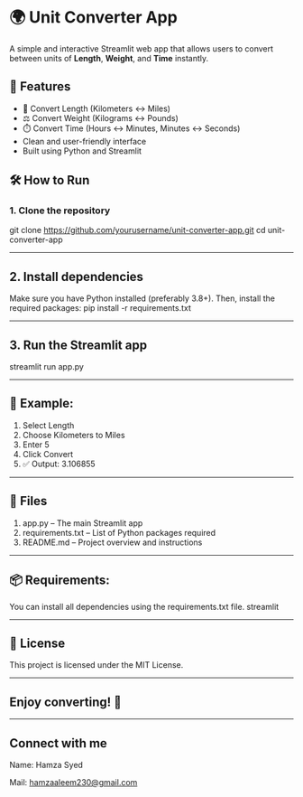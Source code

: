 # 🌍 Unit Converter App

A simple and interactive Streamlit web app that allows users to convert between units of **Length**, **Weight**, and **Time** instantly.

## 🚀 Features

- 📏 Convert Length (Kilometers ↔ Miles)
- ⚖️ Convert Weight (Kilograms ↔ Pounds)
- ⏱️ Convert Time (Hours ↔ Minutes, Minutes ↔ Seconds)
- Clean and user-friendly interface
- Built using Python and Streamlit

## 🛠️ How to Run

### 1. Clone the repository

git clone https://github.com/yourusername/unit-converter-app.git
cd unit-converter-app

---

## 2. Install dependencies
Make sure you have Python installed (preferably 3.8+). Then, install the required packages:
pip install -r requirements.txt

---

## 3. Run the Streamlit app
streamlit run app.py

---

##  🧪 Example:

1. Select Length
2. Choose Kilometers to Miles
3. Enter 5
4. Click Convert
5. ✅ Output: 3.106855

---

##  📁 Files

1. app.py – The main Streamlit app
2. requirements.txt – List of Python packages required
3. README.md – Project overview and instructions

---

## 📦  Requirements:
You can install all dependencies using the requirements.txt file.
streamlit

---

## 📄 License
This project is licensed under the MIT License.

---

##  Enjoy converting! 🌟

---

## Connect with me
Name: Hamza Syed

Mail: hamzaaleem230@gmail.com
